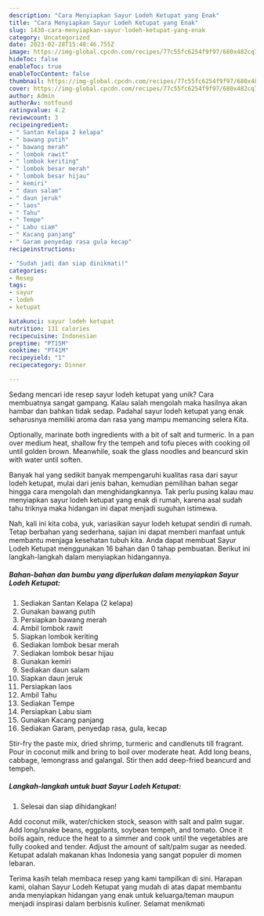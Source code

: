 ```yaml
---
description: "Cara Menyiapkan Sayur Lodeh Ketupat yang Enak"
title: "Cara Menyiapkan Sayur Lodeh Ketupat yang Enak"
slug: 1430-cara-menyiapkan-sayur-lodeh-ketupat-yang-enak
category: Uncategorized
date: 2023-02-28T15:40:46.755Z
image: https://img-global.cpcdn.com/recipes/77c55fc6254f9f97/680x482cq70/sayur-lodeh-ketupat-foto-resep-utama.jpg
hideToc: false
enableToc: true
enableTocContent: false
thumbnail: https://img-global.cpcdn.com/recipes/77c55fc6254f9f97/680x482cq70/sayur-lodeh-ketupat-foto-resep-utama.jpg
cover: https://img-global.cpcdn.com/recipes/77c55fc6254f9f97/680x482cq70/sayur-lodeh-ketupat-foto-resep-utama.jpg
author: Admin
authorAv: notfound
ratingvalue: 4.2
reviewcount: 3
recipeingredient:
- " Santan Kelapa 2 kelapa"
- " bawang putih"
- " bawang merah"
- " lombok rawit"
- " lombok keriting"
- " lombok besar merah"
- " lombok besar hijau"
- " kemiri"
- " daun salam"
- " daun jeruk"
- " laos"
- " Tahu"
- " Tempe"
- " Labu siam"
- " Kacang panjang"
- " Garam penyedap rasa gula kecap"
recipeinstructions:

- "Sudah jadi dan siap dinikmati!"
categories:
- Resep
tags:
- sayur
- lodeh
- ketupat

katakunci: sayur lodeh ketupat 
nutrition: 131 calories
recipecuisine: Indonesian
preptime: "PT15M"
cooktime: "PT41M"
recipeyield: "1"
recipecategory: Dinner

---
```





Sedang mencari ide resep sayur lodeh ketupat yang unik? Cara membuatnya sangat gampang. Kalau salah mengolah maka hasilnya akan hambar dan bahkan tidak sedap. Padahal sayur lodeh ketupat yang enak seharusnya memiliki aroma dan rasa yang mampu memancing selera Kita.





Optionally, marinate both ingredients with a bit of salt and turmeric. In a pan over medium heat, shallow fry the tempeh and tofu pieces with cooking oil until golden brown. Meanwhile, soak the glass noodles and beancurd skin with water until soften.

Banyak hal yang sedikit banyak mempengaruhi kualitas rasa dari sayur lodeh ketupat, mulai dari jenis bahan, kemudian pemilihan bahan segar hingga cara mengolah dan menghidangkannya. Tak perlu pusing kalau mau menyiapkan sayur lodeh ketupat yang enak di rumah, karena asal sudah tahu triknya maka hidangan ini dapat menjadi suguhan istimewa.






Nah, kali ini kita coba, yuk, variasikan sayur lodeh ketupat sendiri di rumah. Tetap berbahan yang sederhana, sajian ini dapat memberi manfaat untuk membantu menjaga kesehatan tubuh kita. Anda dapat membuat Sayur Lodeh Ketupat menggunakan 16 bahan dan 0 tahap pembuatan. Berikut ini langkah-langkah dalam menyiapkan hidangannya.

<!--inarticleads1-->

##### Bahan-bahan dan bumbu yang diperlukan dalam menyiapkan Sayur Lodeh Ketupat:

1. Sediakan  Santan Kelapa (2 kelapa)
1. Gunakan  bawang putih
1. Persiapkan  bawang merah
1. Ambil  lombok rawit
1. Siapkan  lombok keriting
1. Sediakan  lombok besar merah
1. Sediakan  lombok besar hijau
1. Gunakan  kemiri
1. Sediakan  daun salam
1. Siapkan  daun jeruk
1. Persiapkan  laos
1. Ambil  Tahu
1. Sediakan  Tempe
1. Persiapkan  Labu siam
1. Gunakan  Kacang panjang
1. Sediakan  Garam, penyedap rasa, gula, kecap


Stir-fry the paste mix, dried shrimp, turmeric and candlenuts till fragrant. Pour in coconut milk and bring to boil over moderate heat. Add long beans, cabbage, lemongrass and galangal. Stir then add deep-fried beancurd and tempeh. 

<!--inarticleads2-->

##### Langkah-langkah untuk buat Sayur Lodeh Ketupat:


1. Selesai dan siap dihidangkan!

Add coconut milk, water/chicken stock, season with salt and palm sugar. Add long/snake beans, eggplants, soybean tempeh, and tomato. Once it boils again, reduce the heat to a simmer and cook until the vegetables are fully cooked and tender. Adjust the amount of salt/palm sugar as needed. Ketupat adalah makanan khas Indonesia yang sangat populer di momen lebaran. 

Terima kasih telah membaca resep yang kami tampilkan di sini. Harapan kami, olahan Sayur Lodeh Ketupat yang mudah di atas dapat membantu anda menyiapkan hidangan yang enak untuk keluarga/teman maupun menjadi inspirasi dalam berbisnis kuliner. Selamat menikmati
